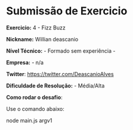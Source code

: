 # Submissão de Exercicio

**Exercicio:** 4 - Fizz Buzz

**Nickname:** Willian deascanio

**Nível Técnico:** - Formado sem experiência -

**Empresa:** -  n/a

**Twitter**: https://twitter.com/DeascanioAlves

**Dificuldade de Resolução:** - Média/Alta

**Como rodar o desafio**: 

Use o comando abaixo:

node main.js argv1